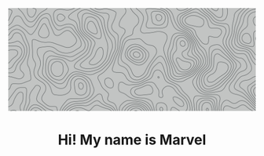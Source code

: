 <div align="center">
  <img src="https://github.com/CrafterMB217/CrafterMB217/blob/main/background.png"
       alt="Background" /></a>
</div>
<h1 align="center">Hi! My name is Marvel</h1>
